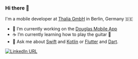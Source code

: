 ### Hi there 👋

I'm a mobile developer at [Thalia GmbH](https://www.thalia.de/) in Berlin, Germany 🇩🇪

- 🔭 I’m currently working on the [Douglas Mobile App](https://www.douglas.de/de)
- ☕ I’m currently learning how to play the guitar 🎸
- 💬 Ask me about [Swift](https://swift.org/) and [Kotlin](https://kotlinlang.org/) or [Flutter](https://flutter.dev) and [Dart](https://dart.dev).

[![LinkedIn URL](https://img.shields.io/static/v1?color=blue&label=linkedin&logo=linkedin&logoColor=white&style=for-the-badge&message=Connect)](https://www.linkedin.com/in/victorkachalov)
